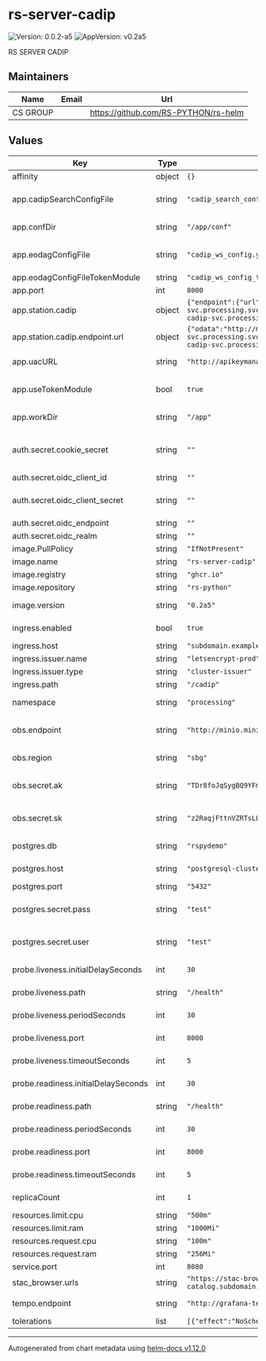 # rs-server-cadip

![Version: 0.0.2-a5](https://img.shields.io/badge/Version-0.0.2--a5-informational?style=flat-square) ![AppVersion: v0.2a5](https://img.shields.io/badge/AppVersion-v0.2a5-informational?style=flat-square)

RS SERVER CADIP

## Maintainers

| Name | Email | Url |
| ---- | ------ | --- |
| CS GROUP |  | <https://github.com/RS-PYTHON/rs-helm> |

## Values

| Key | Type | Default | Description |
|-----|------|---------|-------------|
| affinity | object | `{}` | Pod affinity |
| app.cadipSearchConfigFile | string | `"cadip_search_config.yaml"` | Cadip search configuration file for the application |
| app.confDir | string | `"/app/conf"` | Config directory for the application |
| app.eodagConfigFile | string | `"cadip_ws_config.yaml"` | Set properly the EODAG_CADIP_CONFIG env var. |
| app.eodagConfigFileTokenModule | string | `"cadip_ws_config_token_module.yaml"` |  |
| app.port | int | `8000` | Port for the application |
| app.station.cadip | object | `{"endpoint":{"url":{"odata":"http://mockup-station-cadip-cadip-svc.processing.svc.cluster.local:8080","token":"http://mockup-station-cadip-cadip-svc.processing.svc.cluster.local:8080/oauth2/token"}}}` | CADIP station name |
| app.station.cadip.endpoint.url | object | `{"odata":"http://mockup-station-cadip-cadip-svc.processing.svc.cluster.local:8080","token":"http://mockup-station-cadip-cadip-svc.processing.svc.cluster.local:8080/oauth2/token"}` | CADIP station URL |
| app.uacURL | string | `"http://apikeymanager.processing.svc.cluster.local:8000/auth/check_key"` | URL of the API Key Manager service |
| app.useTokenModule | bool | `true` | allow EODAG to handle it (set it to false for EODAG). |
| app.workDir | string | `"/app"` | Working directory for the application |
| auth.secret.cookie_secret | string | `""` | Random string used to encode cookie-based HTTP sessions in SessionMiddleware |
| auth.secret.oidc_client_id | string | `""` | OIDC CLient ID |
| auth.secret.oidc_client_secret | string | `""` | OIDC Secret used to sync user info from Keycloak |
| auth.secret.oidc_endpoint | string | `""` | OIDC End Point |
| auth.secret.oidc_realm | string | `""` | OIDC Realm |
| image.PullPolicy | string | `"IfNotPresent"` | Image pull policy |
| image.name | string | `"rs-server-cadip"` | Image name |
| image.registry | string | `"ghcr.io"` | Image registry |
| image.repository | string | `"rs-python"` | Image repository |
| image.version | string | `"0.2a5"` | Image version, can be a tag or a digest |
| ingress.enabled | bool | `true` | Enabled/Disable ingress |
| ingress.host | string | `"subdomain.example.com"` | Ingress host name |
| ingress.issuer.name | string | `"letsencrypt-prod"` | Ingress Issuer name |
| ingress.issuer.type | string | `"cluster-issuer"` | Ingress Issuer type |
| ingress.path | string | `"/cadip"` | Ingress path |
| namespace | string | `"processing"` | Namespace for the deployment |
| obs.endpoint | string | `"http://minio.minio.svc.cluster.local:9000"` | URL of the object storage service endpoint |
| obs.region | string | `"sbg"` | Region of the object storage service |
| obs.secret.ak | string | `"TDr8foJqSygBQ9YFmWDy"` | Access Key to authenticate with the object storage service |
| obs.secret.sk | string | `"z2RaqjFttnVZRTsLLqmy4PE6PzJOKzPsE47alDBs"` | Secret Key to authenticate with the object storage service |
| postgres.db | string | `"rspydemo"` | PostgreSQL database name |
| postgres.host | string | `"postgresql-cluster-rw.database.svc.cluster.local"` | PostgreSQL service URL |
| postgres.port | string | `"5432"` | PostgreSQL port |
| postgres.secret.pass | string | `"test"` | Password to authenticate with the PostgreSQL service |
| postgres.secret.user | string | `"test"` | Username to authenticate with the PostgreSQL service |
| probe.liveness.initialDelaySeconds | int | `30` | InitialDelaySeconds for the liveness probe |
| probe.liveness.path | string | `"/health"` | Path for the liveness probe |
| probe.liveness.periodSeconds | int | `30` | periodSeconds for the liveness probe |
| probe.liveness.port | int | `8000` | Port for the liveness probe |
| probe.liveness.timeoutSeconds | int | `5` | timeoutSeconds for the liveness probe |
| probe.readiness.initialDelaySeconds | int | `30` | InitialDelaySeconds for the readiness probe |
| probe.readiness.path | string | `"/health"` | Path for the readiness probe |
| probe.readiness.periodSeconds | int | `30` | periodSeconds for the readiness probe |
| probe.readiness.port | int | `8000` | Port for the readiness probe |
| probe.readiness.timeoutSeconds | int | `5` | timeoutSeconds for the readiness probe |
| replicaCount | int | `1` | Number of replicas for the deployment |
| resources.limit.cpu | string | `"500m"` | Pod CPU limit |
| resources.limit.ram | string | `"1000Mi"` | Pod memory limit |
| resources.request.cpu | string | `"100m"` | Pod CPU request |
| resources.request.ram | string | `"256Mi"` | Pod memory request |
| service.port | int | `8080` | Port for the service |
| stac_browser.urls | string | `"https://stac-browser-cadip.subdomain.example.com;https://stac-browser-catalog.subdomain.example.com"` |  |
| tempo.endpoint | string | `"http://grafana-tempo-distributor.logging.svc.cluster.local:4317"` | Grafana tempo endpoint. |
| tolerations | list | `[{"effect":"NoSchedule","key":"role","operator":"Equal","value":"access_csc"}]` | Pod toleration |

----------------------------------------------
Autogenerated from chart metadata using [helm-docs v1.12.0](https://github.com/norwoodj/helm-docs/releases/v1.12.0)
